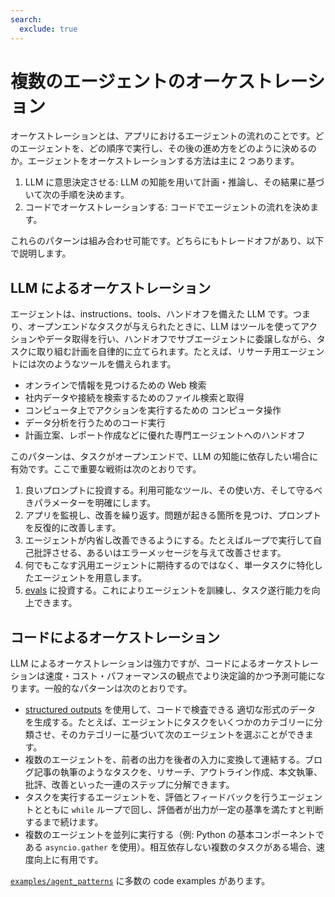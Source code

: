```yaml
---
search:
  exclude: true
---
```

# 複数のエージェントのオーケストレーション

オーケストレーションとは、アプリにおけるエージェントの流れのことです。どのエージェントを、どの順序で実行し、その後の進め方をどのように決めるのか。エージェントをオーケストレーションする方法は主に 2 つあります。

1. LLM に意思決定させる: LLM の知能を用いて計画・推論し、その結果に基づいて次の手順を決めます。
2. コードでオーケストレーションする: コードでエージェントの流れを決めます。

これらのパターンは組み合わせ可能です。どちらにもトレードオフがあり、以下で説明します。

## LLM によるオーケストレーション

エージェントは、instructions、tools、ハンドオフを備えた LLM です。つまり、オープンエンドなタスクが与えられたときに、LLM はツールを使ってアクションやデータ取得を行い、ハンドオフでサブエージェントに委譲しながら、タスクに取り組む計画を自律的に立てられます。たとえば、リサーチ用エージェントには次のようなツールを備えられます。

-   オンラインで情報を見つけるための Web 検索
-   社内データや接続を検索するためのファイル検索と取得
-   コンピュータ上でアクションを実行するための コンピュータ操作
-   データ分析を行うためのコード実行
-   計画立案、レポート作成などに優れた専門エージェントへのハンドオフ

このパターンは、タスクがオープンエンドで、LLM の知能に依存したい場合に有効です。ここで重要な戦術は次のとおりです。

1. 良いプロンプトに投資する。利用可能なツール、その使い方、そして守るべきパラメーターを明確にします。
2. アプリを監視し、改善を繰り返す。問題が起きる箇所を見つけ、プロンプトを反復的に改善します。
3. エージェントが内省し改善できるようにする。たとえばループで実行して自己批評させる、あるいはエラーメッセージを与えて改善させます。
4. 何でもこなす汎用エージェントに期待するのではなく、単一タスクに特化したエージェントを用意します。
5. [evals](https://platform.openai.com/docs/guides/evals) に投資する。これによりエージェントを訓練し、タスク遂行能力を向上できます。

## コードによるオーケストレーション

LLM によるオーケストレーションは強力ですが、コードによるオーケストレーションは速度・コスト・パフォーマンスの観点でより決定論的かつ予測可能になります。一般的なパターンは次のとおりです。

-   [structured outputs](https://platform.openai.com/docs/guides/structured-outputs) を使用して、コードで検査できる 適切な形式のデータ を生成する。たとえば、エージェントにタスクをいくつかのカテゴリーに分類させ、そのカテゴリーに基づいて次のエージェントを選ぶことができます。
-   複数のエージェントを、前者の出力を後者の入力に変換して連結する。ブログ記事の執筆のようなタスクを、リサーチ、アウトライン作成、本文執筆、批評、改善といった一連のステップに分解できます。
-   タスクを実行するエージェントを、評価とフィードバックを行うエージェントとともに `while` ループで回し、評価者が出力が一定の基準を満たすと判断するまで続けます。
-   複数のエージェントを並列に実行する（例: Python の基本コンポーネントである `asyncio.gather` を使用）。相互依存しない複数のタスクがある場合、速度向上に有用です。

[`examples/agent_patterns`](https://github.com/openai/openai-agents-python/tree/main/examples/agent_patterns) に多数の code examples があります。